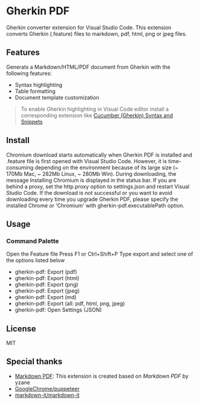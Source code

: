 # Gherkin PDF

Gherkin converter extension for Visual Studio Code. This extension converts Gherkin (.feature) files to markdown, pdf, html, png or jpeg files.

## Features

Generats a Markdown/HTML/PDF document from Gherkin with the following features:

- Syntax highlighting
- Table formatting
- Document template customization

> To enable Gherkin highlighting in Visual Code editor install a corresponding extension like [Cucumber (Gherkin) Syntax and Snippets](https://github.com/euclidity/vscode-cucumber)

## Install

Chromium download starts automatically when Gherkin PDF is installed and .feature file is first opened with Visual Studio Code.
However, it is time-consuming depending on the environment because of its large size (~ 170Mb Mac, ~ 282Mb Linux, ~ 280Mb Win).
During downloading, the message Installing Chromium is displayed in the status bar.
If you are behind a proxy, set the http.proxy option to settings.json and restart Visual Studio Code.
If the download is not successful or you want to avoid downloading every time you upgrade Gherkin PDF, please specify the installed Chrome or 'Chromium' with gherkin-pdf.executablePath option.

## Usage

### Command Palette

Open the Feature file
Press F1 or Ctrl+Shift+P
Type export and select one of the options listed below

- gherkin-pdf: Export (pdf)
- gherkin-pdf: Export (html)
- gherkin-pdf: Export (png)
- gherkin-pdf: Export (jpeg)
- gherkin-pdf: Export (md)
- gherkin-pdf: Export (all: pdf, html, png, jpeg)
- gherkin-pdf: Open Settings (JSON)

## License

MIT

## Special thanks

- [Markdown PDF](https://github.com/yzane/vscode-markdown-pdf): This extension is created based on _Markdown PDF_ by yzane
- [GoogleChrome/puppeteer](https://github.com/GoogleChrome/puppeteer)
- [markdown-it/markdown-it](https://github.com/markdown-it/markdown-it)
